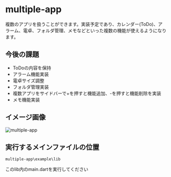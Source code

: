 <h1>multiple-app</h1>
<p>複数のアプリを扱うことができます。実装予定であり、カレンダー(ToDo)、アラーム、電卓、フォルダ管理、メモなどといった複数の機能が使えるようになります。</p>

<h2>今後の課題</h2>
<ul>
  <li>ToDoの内容を保持</li>
  <li>アラーム機能実装</li>
  <li>電卓サイズ調整</li>
  <li>フォルダ管理実装</li>
  <li>複数アプリをサイドバーで+を押すと機能追加、-を押すと機能削除を実装</li>
  <li>メモ機能実装</li>
</ul>

<h2>イメージ画像</h2>
<img src="[https://webliker.info/uploads/ushi.gif](https://github.com/tachc1/multiple-app/assets/118403931/243e1ce3-7c28-4b40-b97f-c0ef2971ef37)" alt="multiple-app">



<h2>実行するメインファイルの位置</h2>
<pre><code>multiple-app\example\lib</code></pre>
<p>このlib内のmain.dartを実行してください</p>
